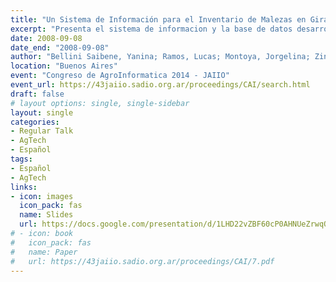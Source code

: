```yaml
---
title: "Un Sistema de Información para el Inventario de Malezas en Girasol en la Provincia de La Pampa"
excerpt: "Presenta el sistema de informacion y la base de datos desarrollada para realizar y gestionar el inventario de malezas de Girasol en La Pampa"
date: 2008-09-08
date_end: "2008-09-08"
author: "Bellini Saibene, Yanina; Ramos, Lucas; Montoya, Jorgelina; Zinda, Roberto; Berhongaray, Gonzalo; Perez, Adrián."
location: "Buenos Aires"
event: "Congreso de AgroInformatica 2014 - JAIIO"
event_url: https://43jaiio.sadio.org.ar/proceedings/CAI/search.html
draft: false
# layout options: single, single-sidebar
layout: single
categories:
- Regular Talk
- AgTech
- Español
tags:
- Español
- AgTech
links:
- icon: images
  icon_pack: fas
  name: Slides 
  url: https://docs.google.com/presentation/d/1LHD22vZBF60cP0AHNUeZrwqQ7p-ZCLJ_NQwP7-Qw8bs/edit?usp=sharing
# - icon: book
#   icon_pack: fas
#   name: Paper
#   url: https://43jaiio.sadio.org.ar/proceedings/CAI/7.pdf
---
```


